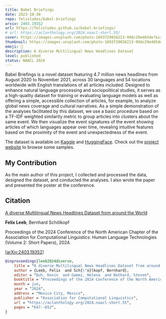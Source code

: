 ```yaml
---
title: Babel Briefings
date: 2023-10-30
repo: felixludos/babel-briefings
arxiv: 2403.19352
url: https://felixludos.github.io/babel-briefings/
# url: https://aclanthology.org/2024.naacl-short.55/
cover: https://images.unsplash.com/photo-1693729016213-99dc29e465de?&ixlib=rb-4.0.3&ixid=M3wxMjA3fDB8MHxwaG90by1wYWdlfHx8fGVufDB8fHx8fA%3D%3D&auto=format&fit=crop&w=1440&q=80
thumbnail: https://images.unsplash.com/photo-1693729016213-99dc29e465de?&ixlib=rb-4.0.3&ixid=M3wxMjA3fDB8MHxwaG90by1wYWdlfHx8fGVufDB8fHx8fA%3D%3D&auto=format&fit=crop&w=480&q=80
emoji: 📣
description: A diverse Multilingual News Headlines Dataset
level: published
status: NAACL 2024
---
```


Babel Briefings is a novel dataset featuring 4.7 million news headlines from August 2020 to November 2021, across 30 languages and 54 locations worldwide with English translations of all articles included. Designed to enhance natural language processing and sociopolitical studies, it serves as a high-quality dataset for training or evaluating language models as well as offering a simple, accessible collection of articles, for example, to analyze global news coverage and cultural narratives. As a simple demonstration of the analyses facilitated by this dataset, we use a basic procedure based on a TF-IDF weighted similarity metric to group articles into clusters about the same event. We then visualize the event signatures of the event showing articles of which languages appear over time, revealing intuitive features based on the proximity of the event and unexpectedness of the event. 

The dataset is available on [Kaggle](https://www.kaggle.com/datasets/felixludos/babel-briefings) and [HuggingFace](https://huggingface.co/datasets/felixludos/babel-briefings). Check out the [project website](https://felixludos.github.io/babel-briefings/) to browse some samples.

## My Contribution

As the main author of this project, I collected and processed the data, designed the dataset, and conducted the analyses. I also wrote the paper and presented the poster at the conference.

## Citation

[A diverse Multilingual News Headlines Dataset from around the World](https://aclanthology.org/2024.naacl-short.55/)

**Felix Leeb**, Bernhard Schölkopf

Proceedings of the 2024 Conference of the North American Chapter of the Association for Computational Linguistics: Human Language Technologies (Volume 2: Short Papers), 2024.

[[arXiv:2403.19352](https://arxiv.org/abs/2403.19352)]

```bibtex
@inproceedings{leeb2024diverse,
    title = "A diverse Multilingual News Headlines Dataset from around the World",
    author = {Leeb, Felix  and Sch{\"o}lkopf, Bernhard},
    editor = "Duh, Kevin  and Gomez, Helena  and Bethard, Steven",
    booktitle = "Proceedings of the 2024 Conference of the North American Chapter of the Association for Computational Linguistics: Human Language Technologies (Volume 2: Short Papers)",
    month = jun,
    year = "2024",
    address = "Mexico City, Mexico",
    publisher = "Association for Computational Linguistics",
    url = "https://aclanthology.org/2024.naacl-short.55",
    pages = "647--652",
}
```

